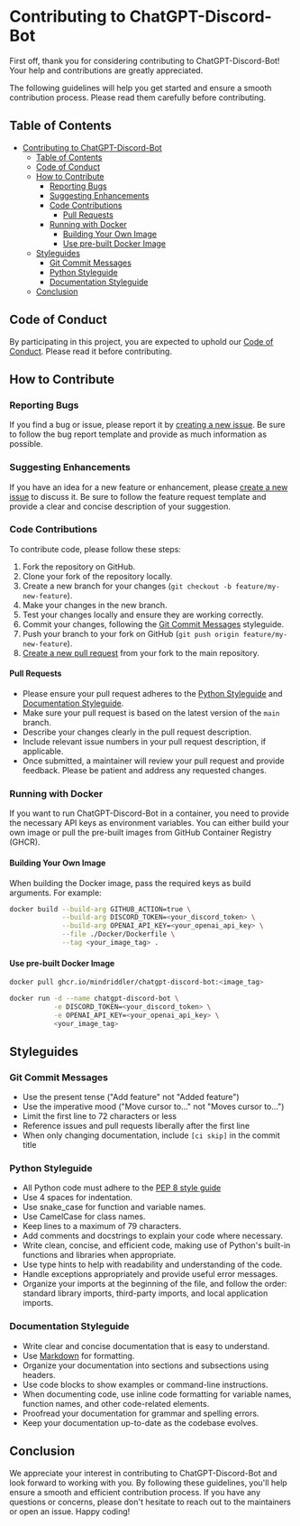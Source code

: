 # Contributing to ChatGPT-Discord-Bot

First off, thank you for considering contributing to ChatGPT-Discord-Bot! Your help and contributions are greatly appreciated.

The following guidelines will help you get started and ensure a smooth contribution process. Please read them carefully before contributing.

## Table of Contents

- [Contributing to ChatGPT-Discord-Bot](#contributing-to-chatgpt-discord-bot)
  - [Table of Contents](#table-of-contents)
  - [Code of Conduct](#code-of-conduct)
  - [How to Contribute](#how-to-contribute)
    - [Reporting Bugs](#reporting-bugs)
    - [Suggesting Enhancements](#suggesting-enhancements)
    - [Code Contributions](#code-contributions)
      - [Pull Requests](#pull-requests)
    - [Running with Docker](#running-with-docker)
      - [Building Your Own Image](#building-your-own-image)
      - [Use pre-built Docker Image](#use-pre-built-docker-image)
  - [Styleguides](#styleguides)
    - [Git Commit Messages](#git-commit-messages)
    - [Python Styleguide](#python-styleguide)
    - [Documentation Styleguide](#documentation-styleguide)
  - [Conclusion](#conclusion)

## Code of Conduct

By participating in this project, you are expected to uphold our [Code of Conduct](CODE_OF_CONDUCT.md). Please read it before contributing.

## How to Contribute

### Reporting Bugs

If you find a bug or issue, please report it by [creating a new issue](https://github.com/mindriddler/chatgpt-discord-bot/issues/new?assignees=&labels=bug&template=bug_report.md&title=%5BBUG%5D). Be sure to follow the bug report template and provide as much information as possible.

### Suggesting Enhancements

If you have an idea for a new feature or enhancement, please [create a new issue](https://github.com/mindriddler/chatgpt-discord-bot/issues/new?assignees=&labels=enhancement&template=feature_request.md&title=%5BFeature%5D) to discuss it. Be sure to follow the feature request template and provide a clear and concise description of your suggestion.

### Code Contributions

To contribute code, please follow these steps:

1. Fork the repository on GitHub.
2. Clone your fork of the repository locally.
3. Create a new branch for your changes (`git checkout -b feature/my-new-feature`).
4. Make your changes in the new branch.
5. Test your changes locally and ensure they are working correctly.
6. Commit your changes, following the [Git Commit Messages](#git-commit-messages) styleguide.
7. Push your branch to your fork on GitHub (`git push origin feature/my-new-feature`).
8. [Create a new pull request](https://github.com/mindriddler/chatgpt-discord-bot/compare) from your fork to the main repository.

#### Pull Requests

- Please ensure your pull request adheres to the [Python Styleguide](#python-styleguide) and [Documentation Styleguide](#documentation-styleguide).
- Make sure your pull request is based on the latest version of the `main` branch.
- Describe your changes clearly in the pull request description.
- Include relevant issue numbers in your pull request description, if applicable.
- Once submitted, a maintainer will review your pull request and provide feedback. Please be patient and address any requested changes.

### Running with Docker

If you want to run ChatGPT-Discord-Bot in a container, you need to provide the necessary API keys as environment variables. You can either build your own image or pull the pre-built images from GitHub Container Registry (GHCR).

#### Building Your Own Image

When building the Docker image, pass the required keys as build arguments. For example:

```bash
docker build --build-arg GITHUB_ACTION=true \
             --build-arg DISCORD_TOKEN=<your_discord_token> \
             --build-arg OPENAI_API_KEY=<your_openai_api_key> \
             --file ./Docker/Dockerfile \
             --tag <your_image_tag> .
```
#### Use pre-built Docker Image 
```bash
docker pull ghcr.io/mindriddler/chatgpt-discord-bot:<image_tag>
```
```bash
docker run -d --name chatgpt-discord-bot \
           -e DISCORD_TOKEN=<your_discord_token> \
           -e OPENAI_API_KEY=<your_openai_api_key> \
           <your_image_tag>
```
## Styleguides

### Git Commit Messages

- Use the present tense ("Add feature" not "Added feature")
- Use the imperative mood ("Move cursor to..." not "Moves cursor to...")
- Limit the first line to 72 characters or less
- Reference issues and pull requests liberally after the first line
- When only changing documentation, include `[ci skip]` in the commit title

### Python Styleguide

- All Python code must adhere to the [PEP 8 style guide](https://www.python.org/dev/peps/pep-0008)
- Use 4 spaces for indentation.
- Use snake_case for function and variable names.
- Use CamelCase for class names.
- Keep lines to a maximum of 79 characters.
- Add comments and docstrings to explain your code where necessary.
- Write clean, concise, and efficient code, making use of Python's built-in functions and libraries when appropriate.
- Use type hints to help with readability and understanding of the code.
- Handle exceptions appropriately and provide useful error messages.
- Organize your imports at the beginning of the file, and follow the order: standard library imports, third-party imports, and local application imports.

### Documentation Styleguide

- Write clear and concise documentation that is easy to understand.
- Use [Markdown](https://guides.github.com/features/mastering-markdown/) for formatting.
- Organize your documentation into sections and subsections using headers.
- Use code blocks to show examples or command-line instructions.
- When documenting code, use inline code formatting for variable names, function names, and other code-related elements.
- Proofread your documentation for grammar and spelling errors.
- Keep your documentation up-to-date as the codebase evolves.

## Conclusion

We appreciate your interest in contributing to ChatGPT-Discord-Bot and look forward to working with you. By following these guidelines, you'll help ensure a smooth and efficient contribution process. If you have any questions or concerns, please don't hesitate to reach out to the maintainers or open an issue. Happy coding!
